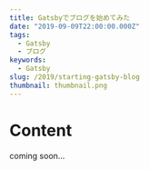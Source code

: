 ```yaml
---
title: Gatsbyでブログを始めてみた
date: "2019-09-09T22:00:00.000Z"
tags:
  - Gatsby
  - ブログ
keywords:
  - Gatsby
slug: /2019/starting-gatsby-blog
thumbnail: thumbnail.png
---
```



# Content

coming soon...
